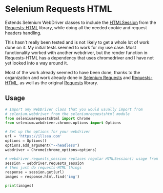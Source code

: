 Selenium Requests HTML
=================
Extends Selenium WebDriver classes to include the [HTMLSession](http://html.python-requests.org/) from the [Requests-HTML](http://html.python-requests.org/) library, while doing all the needed cookie and request headers handling.

This hasn't really been tested and is not likely to get a whole lot of work done on it. My initial tests seemed to work for my use case. Most functionality worked with another webdriver, but the render function in Requests-HTML has a dependency that uses chromedriver and I have not yet looked into a way around it.

Most of the work already seemed to have been done, thanks to the organization and work already done in [Selenium Requests](https://github.com/cryzed/Selenium-Requests) and [Requests-HTML](http://html.python-requests.org/), as well as the original [Requests](http://python-requests.org/) library.

Usage
-----
```python
# Import any WebDriver class that you would usually import from
# selenium.webdriver from the seleniumrequestshtml module
from seleniumrequestshtml import Chrome
from selenium.webdriver.chrome.options import Options

# Set up the options for your webdriver
url = 'https://illsea.com'
options = Options()
options.add_argument("--headless")
webdriver = Chrome(chrome_options=options)

# webdriver.requests_session replaces regular HTMLSession() usage from requests-html
session = webdriver.requests_session
# then just do requests-HTML things
response = session.get(url)
images = response.html.find('img')

print(images)
